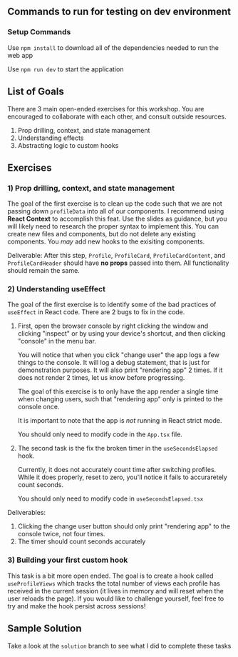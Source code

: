 ## Commands to run for testing on dev environment

### Setup Commands

Use `npm install` to download all of the dependencies needed to run the web app

Use `npm run dev` to start the application

## List of Goals

There are 3 main open-ended exercises for this workshop. You are encouraged to collaborate with each other, and consult outside resources.

1. Prop drilling, context, and state management
2. Understanding effects
3. Abstracting logic to custom hooks

## Exercises

### 1) Prop drilling, context, and state management

The goal of the first exercise is to clean up the code such that we are not passing down `profileData` into all of our components. I recommend using **React Context** to accomplish this feat. Use the slides as guidance, but you will likely need to research the proper syntax to implement this. You can create new files and components, but do not delete any existing components. You _may_ add new hooks to the exisiting components.

Deliverable: After this step, `Profile`, `ProfileCard`, `ProfileCardContent`, and `ProfileCardHeader` should have **no props** passed into them. All functionality should remain the same.

### 2) Understanding useEffect

The goal of the first exercise is to identify some of the bad practices of `useEffect` in React code. There are 2 bugs to fix in the code.

1.  First, open the browser console by right clicking the window and clicking "inspect" or by using your device's shortcut, and then clicking "console" in the menu bar.

    You will notice that when you click "change user" the app logs a few things to the console. It will log a debug statement, that is just for demonstration purposes. It will also print "rendering app" 2 times. If it does not render 2 times, let us know before progressing.

    The goal of this exercise is to only have the app render a single time when changing users, such that "rendering app" only is printed to the console once.

    It is important to note that the app is _not_ running in React strict mode.

    You should only need to modify code in the `App.tsx` file.

2.  The second task is the fix the broken timer in the `useSecondsElapsed` hook.

    Currently, it does not accurately count time after switching profiles. While it does properly, reset to zero, you'll notice it fails to accuraretely count seconds.

    You should only need to modify code in `useSecondsElapsed.tsx`

Deliverables:

1. Clicking the change user button should only print "rendering app" to the console twice, not four times.
2. The timer should count seconds accurately

### 3) Building your first custom hook

This task is a bit more open ended. The goal is to create a hook called `useProfileViews` which tracks the total number of views each profile has received in the current session (it lives in memory and will reset when the user reloads the page). If you would like to challenge yourself, feel free to try and make the hook persist across sessions!

## Sample Solution

Take a look at the `solution` branch to see what I did to complete these tasks

